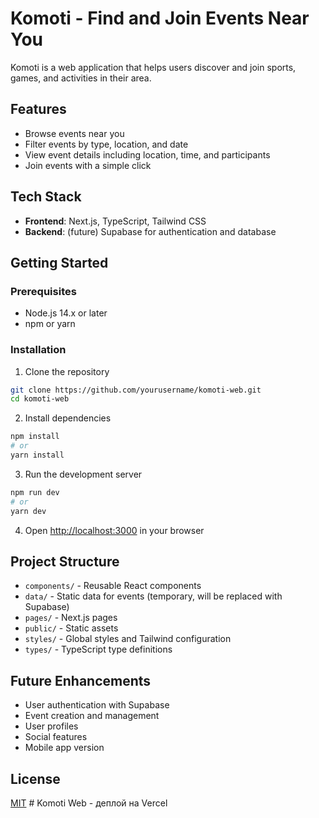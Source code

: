 # Komoti - Find and Join Events Near You

Komoti is a web application that helps users discover and join sports, games, and activities in their area. 

## Features

- Browse events near you
- Filter events by type, location, and date
- View event details including location, time, and participants
- Join events with a simple click

## Tech Stack

- **Frontend**: Next.js, TypeScript, Tailwind CSS
- **Backend**: (future) Supabase for authentication and database

## Getting Started

### Prerequisites

- Node.js 14.x or later
- npm or yarn

### Installation

1. Clone the repository
```bash
git clone https://github.com/yourusername/komoti-web.git
cd komoti-web
```

2. Install dependencies
```bash
npm install
# or
yarn install
```

3. Run the development server
```bash
npm run dev
# or
yarn dev
```

4. Open [http://localhost:3000](http://localhost:3000) in your browser

## Project Structure

- `components/` - Reusable React components
- `data/` - Static data for events (temporary, will be replaced with Supabase)
- `pages/` - Next.js pages
- `public/` - Static assets
- `styles/` - Global styles and Tailwind configuration
- `types/` - TypeScript type definitions

## Future Enhancements

- User authentication with Supabase
- Event creation and management
- User profiles
- Social features
- Mobile app version

## License

[MIT](LICENSE) # Komoti Web - деплой на Vercel
